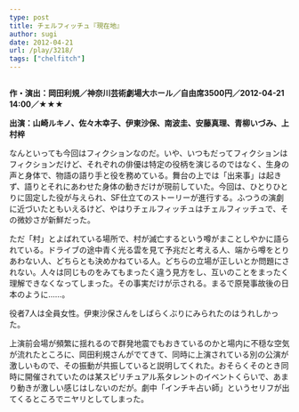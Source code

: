 ```yaml
---
type: post
title: チェルフィッチュ『現在地』
author: sugi
date: 2012-04-21
url: /play/3218/
tags: ["chelfitch"]
---
```

<img src="http://i0.wp.com/asharpminor.com/wp-content/uploads/2012/04/470548_355292451177965_355292014511342_1086772_1976998246_o.jpg?resize=240%2C170" alt="" title="470548_355292451177965_355292014511342_1086772_1976998246_o" class="alignleft size-full wp-image-3219" data-recalc-dims="1" />

**作・演出：岡田利規／神奈川芸術劇場大ホール／自由席3500円／2012-04-21 14:00／★★★**

**出演：山崎ルキノ、佐々木幸子、伊東沙保、南波圭、安藤真理、青柳いづみ、上村梓**

なんといっても今回はフィクションなのだ。いや、いつもだってフィクションはフィクションだけど、それぞれの俳優は特定の役柄を演じるのではなく、生身の声と身体で、物語の語り手と役を務めている。舞台の上では「出来事」は起きず、語りとそれにあわせた身体の動きだけが現前していた。今回は、ひとりひとりに固定した役が与えられ、SF仕立てのストーリーが進行する。ふつうの演劇に近づいたともいえるけど、やはりチェルフィッチュはチェルフィッチュで、その微妙さが新鮮だった。

ただ「村」とよばれている場所で、村が滅亡するという噂がまことしやかに語られている。ドライブの途中青く光る雲を見て予兆だと考える人、端から噂をとりあわない人、どちらとも決めかねている人。どちらの立場が正しいとか問題にされない。人々は同じものをみてもまったく違う見方をし、互いのことをまったく理解できなくなってしまった。その事実だけが示される。まるで原発事故後の日本のように……。

役者7人は全員女性。伊東沙保さんをしばらくぶりにみられたのはうれしかった。

上演前会場が頻繁に揺れるので群発地震でもおきているのかと場内に不穏な空気が流れたところに、岡田利規さんがでてきて、同時に上演されている別の公演が激しいもので、その振動が共振していると説明してくれた。おそらくそのとき同時に開催されていたのは某スピリチュアル系タレントのイベントくらいで、あまり動きが激しい感じはしないのだが。劇中「インチキ占い師」というセリフが出てくるところでニヤリとしてしまった。
